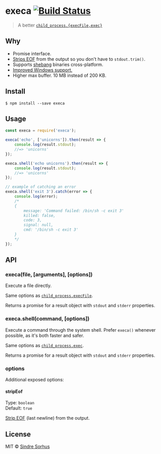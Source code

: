 # execa [![Build Status](https://travis-ci.org/sindresorhus/execa.svg?branch=master)](https://travis-ci.org/sindresorhus/execa)

> A better [`child_process.{execFile,exec}`](https://nodejs.org/api/child_process.html#child_process_child_process_execfile_file_args_options_callback)


## Why

- Promise interface.
- [Strips EOF](https://github.com/sindresorhus/strip-eof) from the output so you don't have to `stdout.trim()`.
- Supports [shebang](https://en.wikipedia.org/wiki/Shebang_(Unix)) binaries cross-platform.
- [Improved Windows support.](https://github.com/IndigoUnited/node-cross-spawn-async#why)
- Higher max buffer. 10 MB instead of 200 KB.


## Install

```
$ npm install --save execa
```


## Usage

```js
const execa = require('execa');

execa('echo', ['unicorns']).then(result => {
	console.log(result.stdout);
	//=> 'unicorns'
});

execa.shell('echo unicorns').then(result => {
	console.log(result.stdout);
	//=> 'unicorns'
});

// example of catching an error
execa.shell('exit 3').catch(error => {
	console.log(error);
	/*
	{
		message: 'Command failed: /bin/sh -c exit 3'
		killed: false,
		code: 3,
		signal: null,
		cmd: '/bin/sh -c exit 3'
	}
	*/
});
```


## API

### execa(file, [arguments], [options])

Execute a file directly.

Same options as [`child_process.execFile`](https://nodejs.org/api/child_process.html#child_process_child_process_execfile_file_args_options_callback).

Returns a promise for a result object with `stdout` and `stderr` properties.

### execa.shell(command, [options])

Execute a command through the system shell. Prefer `execa()` whenever possible, as it's both faster and safer.

Same options as [`child_process.exec`](https://nodejs.org/api/child_process.html#child_process_child_process_exec_command_options_callback).

Returns a promise for a result object with `stdout` and `stderr` properties.

### options

Additional exposed options:

#### stripEof

Type: `boolean`  
Default: `true`

[Strip EOF](https://github.com/sindresorhus/strip-eof) (last newline) from the output.


## License

MIT © [Sindre Sorhus](http://sindresorhus.com)

